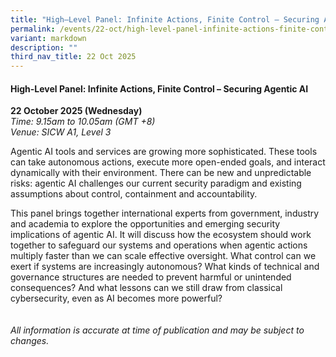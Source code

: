 ```yaml
---
title: "High–Level Panel: Infinite Actions, Finite Control – Securing Agentic AI"
permalink: /events/22-oct/high-level-panel-infinite-actions-finite-control/
variant: markdown
description: ""
third_nav_title: 22 Oct 2025
---
```

#### **High-Level Panel: Infinite Actions, Finite Control – Securing Agentic AI**

**22 October 2025 (Wednesday)**  
*Time: 9.15am to 10.05am (GMT +8)*
<br>*Venue: SICW A1, Level 3*

Agentic AI tools and services are growing more sophisticated. These tools can take autonomous actions, execute more open-ended goals, and interact dynamically with their environment. There can be new and unpredictable risks: agentic AI challenges our current security paradigm and existing assumptions about control, containment and accountability.
 
This panel brings together international experts from government, industry and academia to explore the opportunities and emerging security implications of agentic AI. It will discuss how the ecosystem should work together to safeguard our systems and operations when agentic actions multiply faster than we can scale effective oversight. What control can we exert if systems are increasingly autonomous? What kinds of technical and governance structures are needed to prevent harmful or unintended consequences? And what lessons can we still draw from classical cybersecurity, even as AI becomes more powerful?
<br><br><br>
*All information is accurate at time of publication and may be subject to changes.*